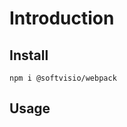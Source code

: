 # Introduction

<!-- Tell about the project -->

## Install

```shell
npm i @softvisio/webpack
```

## Usage

<!-- Tell about how to use the project, give code examples -->
